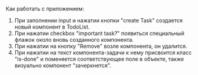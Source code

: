 Как работать с приложением:
1) При заполнении input и нажатии кнопки "create Task" создается новый компонент в TodoList.
2) При нажатии checkbox "important task?" появиться специальный флажок около вновь созданного компонента.
3) При нажатии на кнопку "Remove" возле компонента, он удалится.
4) При нажатии на текст компонента-задачи к нему присвоится класс "is-done" и поменяется соответствующее поле в объекте, также визуально компонент "зачеркнется".